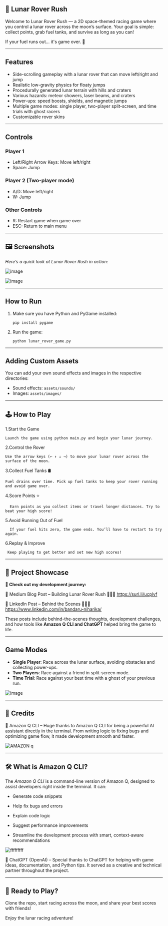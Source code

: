 ## 🚀 Lunar Rover Rush

Welcome to Lunar Rover Rush — a 2D space-themed racing game where you control a lunar rover across the moon’s surface. Your goal is simple: collect points, grab fuel tanks, and survive as long as you can!
 
If your fuel runs out... it's game over. 🌌
 
---

## Features

- Side-scrolling gameplay with a lunar rover that can move left/right and jump 
- Realistic low-gravity physics for floaty jumps
- Procedurally generated lunar terrain with hills and craters
- Various hazards: meteor showers, laser beams, and craters
- Power-ups: speed boosts, shields, and magnetic jumps
- Multiple game modes: single player, two-player split-screen, and time trials with ghost racers
- Customizable rover skins

---

## Controls

### Player 1
- Left/Right Arrow Keys: Move left/right
- Space: Jump

### Player 2 (Two-player mode)
- A/D: Move left/right
- W: Jump

### Other Controls
- R: Restart game when game over
- ESC: Return to main menu

---  

## 🖼️ Screenshots

_Here’s a quick look at Lunar Rover Rush in action:_

![image](https://github.com/user-attachments/assets/ba5899b0-c861-422e-a0f9-42b374902b0c)


![image](https://github.com/user-attachments/assets/940c0c8d-b2c1-4e81-94c8-39509f022546)

---
  

## How to Run

1. Make sure you have Python and PyGame installed:
   ```
   pip install pygame
   ```

2. Run the game:
   ```
   python lunar_rover_game.py
   ```

 ---  

## Adding Custom Assets

You can add your own sound effects and images in the respective directories:
- Sound effects: `assets/sounds/`
- Images: `assets/images/`

---


## 🕹️ How to Play

   1.Start the Game

    Launch the game using python main.py and begin your lunar journey.


   2.Control the Rover

    Use the arrow keys (← ↑ ↓ →) to move your lunar rover across the surface of the moon.


   3.Collect Fuel Tanks 🛢️

    Fuel drains over time. Pick up fuel tanks to keep your rover running and avoid game over.


   4.Score Points ⭐

      Earn points as you collect items or travel longer distances. Try to beat your high score!


   5.Avoid Running Out of Fuel

      If your fuel hits zero, the game ends. You’ll have to restart to try again.


   6.Replay & Improve

     Keep playing to get better and set new high scores!

 ---


## 📢 Project Showcase

**🔗 Check out my development journey:**

📝 Medium Blog Post – Building Lunar Rover Rush 💁🏻‍♀️ https://surl.li/ucplvf

💼 LinkedIn Post – Behind the Scenes 💁🏻‍♀️ https://www.linkedin.com/in/bandaru-niharika/

These posts include behind-the-scenes thoughts, development challenges, and how tools like **Amazon Q CLI and ChatGPT** helped bring the game to life.

---

## Game Modes

- **Single Player**: Race across the lunar surface, avoiding obstacles and collecting power-ups.
- **Two Players**: Race against a friend in split-screen mode.
- **Time Trial**: Race against your best time with a ghost of your previous run.

![image](https://github.com/user-attachments/assets/d77c4ce9-e662-4164-befe-09130511ffb6)


---  

## 🙏 Credits

🤖 Amazon Q CLI – Huge thanks to Amazon Q CLI for being a powerful AI assistant directly in the terminal. From writing logic to fixing bugs and optimizing game flow, it made development smooth and faster.

![AMAZON q](https://github.com/user-attachments/assets/f17e0976-dd0e-44a6-8dd2-061e1f959a7c)


---

## 🛠 What is Amazon Q CLI?

The _Amazon Q CLI_ is a command-line version of Amazon Q, designed to assist developers right inside the terminal. It can:

  + Generate code snippets

  + Help fix bugs and errors

  + Explain code logic

  + Suggest performance improvements

  + Streamline the development process with smart, context-aware recommendations


![fffffffff](https://github.com/user-attachments/assets/56579b6a-705c-4f27-9e08-66dc2c39a3a4)


🧠 ChatGPT (OpenAI) – Special thanks to ChatGPT for helping with game ideas, documentation, and Python tips. It served as a creative and technical partner throughout the project.


---

## 🚀 Ready to Play?

Clone the repo, start racing across the moon, and share your best scores with friends!


Enjoy the lunar racing adventure!
